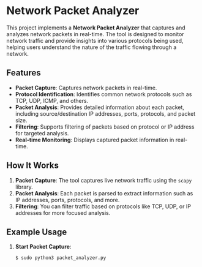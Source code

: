 # Network Packet Analyzer

This project implements a **Network Packet Analyzer** that captures and analyzes network packets in real-time. The tool is designed to monitor network traffic and provide insights into various protocols being used, helping users understand the nature of the traffic flowing through a network.

## Features

- **Packet Capture**: Captures network packets in real-time.
- **Protocol Identification**: Identifies common network protocols such as TCP, UDP, ICMP, and others.
- **Packet Analysis**: Provides detailed information about each packet, including source/destination IP addresses, ports, protocols, and packet size.
- **Filtering**: Supports filtering of packets based on protocol or IP address for targeted analysis.
- **Real-time Monitoring**: Displays captured packet information in real-time.

## How It Works

1. **Packet Capture**: The tool captures live network traffic using the `scapy` library.
2. **Packet Analysis**: Each packet is parsed to extract information such as IP addresses, ports, protocols, and more.
3. **Filtering**: You can filter traffic based on protocols like TCP, UDP, or IP addresses for more focused analysis.

## Example Usage

1. **Start Packet Capture**:
   ```bash
   $ sudo python3 packet_analyzer.py
